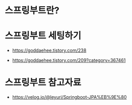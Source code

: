 # 스프링부트란?

# 스프링부트 세팅하기

- https://goddaehee.tistory.com/238

- https://goddaehee.tistory.com/209?category=367461

# 스프링부트 참고자료

- https://velog.io/@leyuri/Springboot-JPA%EB%9E%80